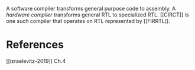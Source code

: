 A software compiler transforms general purpose code to assembly. A *hardware compiler* transforms general RTL to specialized RTL. [[CIRCT]] is one such compiler that operates on RTL represented by [[FIRRTL]].

# References
[[izraelevitz-2019]] Ch.4